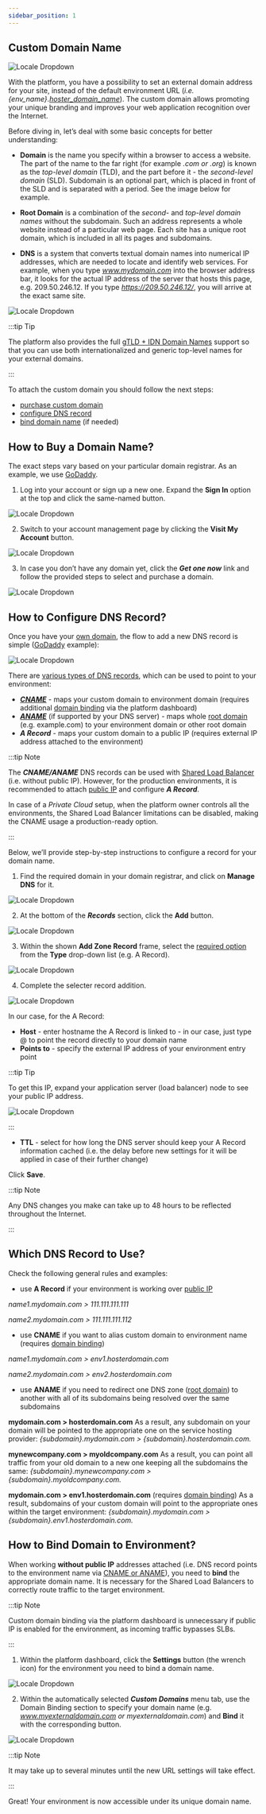 ```yaml
---
sidebar_position: 1
---
```


## Custom Domain Name

<div style={{
    display: 'grid',
    gridTemplateColumns: '0.15fr 1fr',
    gap: '10px'
}}>
<div>
<div style={{
    display: 'flex',
    alignItems: 'center',
    justifyContent: 'cetner',
}}>

<!-- Image Url changes -->

![Locale Dropdown](./img/CustomDomainName/01-custom-domais.png)

</div>
</div>
<div>

<!-- Content changes -->

With the platform, you have a possibility to set an external domain address for your site, instead of the default environment URL (_i.e. {env_name}_.[_hoster_domain_name_](https://cloudmydc.com/)). The custom domain allows promoting your unique branding and improves your web application recognition over the Internet.

</div>
</div>

Before diving in, let’s deal with some basic concepts for better understanding:

- **Domain** is the name you specify within a browser to access a website. The part of the name to the far right (for example _.com or .org_) is known as the _top-level domain_ (TLD), and the part before it - the _second-level domain_ (SLD). Subdomain is an optional part, which is placed in front of the SLD and is separated with a period. See the image below for example.

- **Root Domain** is a combination of the _second-_ and _top-level domain names_ without the subdomain. Such an address represents a whole website instead of a particular web page. Each site has a unique root domain, which is included in all its pages and subdomains.

- **DNS** is a system that converts textual domain names into numerical IP addresses, which are needed to locate and identify web services. For example, when you type *www.mydomain.com* into the browser address bar, it looks for the actual IP address of the server that hosts this page, e.g. 209.50.246.12. If you type *https://209.50.246.12/*, you will arrive at the exact same site.

<div style={{
    display:'flex',
    justifyContent: 'center',
    margin: '0 0 1rem 0'
}}>

![Locale Dropdown](./img/CustomDomainName/02-domain-name-components-scheme.png)

</div>

:::tip Tip

The platform also provides the full [gTLD + IDN Domain Names](https://cloudmydc.com/) support so that you can use both internationalized and generic top-level names for your external domains.

:::

To attach the custom domain you should follow the next steps:

- [purchase custom domain](https://cloudmydc.com/)
- [configure DNS record](https://cloudmydc.com/)
- [bind domain name](https://cloudmydc.com/) (if needed)

## How to Buy a Domain Name?

The exact steps vary based on your particular domain registrar. As an example, we use [GoDaddy](https://cloudmydc.com/).

1. Log into your account or sign up a new one. Expand the **Sign In** option at the top and click the same-named button.

<div style={{
    display:'flex',
    justifyContent: 'center',
    margin: '0 0 1rem 0'
}}>

![Locale Dropdown](./img/CustomDomainName/03-log-into-domain-registrar.png)

</div>

2. Switch to your account management page by clicking the **Visit My Account** button.

<div style={{
    display:'flex',
    justifyContent: 'center',
    margin: '0 0 1rem 0'
}}>

![Locale Dropdown](./img/CustomDomainName/04-manage-dns-account.png)

</div>

3. In case you don’t have any domain yet, click the **_Get one now_** link and follow the provided steps to select and purchase a domain.

<div style={{
    display:'flex',
    justifyContent: 'center',
    margin: '0 0 1rem 0'
}}>

![Locale Dropdown](./img/CustomDomainName/05-get-custom-domain-name.png)

</div>

## How to Configure DNS Record?

Once you have your [own domain](https://cloudmydc.com/), the flow to add a new DNS record is simple ([GoDaddy](https://cloudmydc.com/) example):

<div style={{
    display:'flex',
    justifyContent: 'center',
    margin: '0 0 1rem 0'
}}>

![Locale Dropdown](./img/CustomDomainName/05-1-godaddy-add-dns-a-record.gif)

</div>

There are [various types of DNS records](https://cloudmydc.com/), which can be used to point to your environment:

- [**_CNAME_**](https://cloudmydc.com/) - maps your custom domain to environment domain (requires additional [domain binding](https://cloudmydc.com/) via the platform dashboard)
- [**_ANAME_**](https://cloudmydc.com/) (if supported by your DNS server) - maps whole [root domain](https://cloudmydc.com/) (e.g. example.com) to your environment domain or other root domain
- **_A Record_** - maps your custom domain to a public IP (requires external IP address attached to the environment)

:::tip Note

The **_CNAME/ANAME_** DNS records can be used with [Shared Load Balancer](http://localhost:3000/docs/ApplicationSetting/External%20Access%20To%20Applications/Shared%20Load%20Balancer) (i.e. without public IP). However, for the production environments, it is recommended to attach [public IP](http://localhost:3000/docs/ApplicationSetting/External%20Access%20To%20Applications/Public%20IP) and configure **_A Record_**.

In case of a _Private Cloud_ setup, when the platform owner controls all the environments, the Shared Load Balancer limitations can be disabled, making the CNAME usage a production-ready option.

:::

Below, we’ll provide step-by-step instructions to configure a record for your domain name.

1. Find the required domain in your domain registrar, and click on **Manage DNS** for it.

<div style={{
    display:'flex',
    justifyContent: 'center',
    margin: '0 0 1rem 0'
}}>

![Locale Dropdown](./img/CustomDomainName/06-manage-domain-name.png)

</div>

2. At the bottom of the **_Records_** section, click the **Add** button.

<div style={{
    display:'flex',
    justifyContent: 'center',
    margin: '0 0 1rem 0'
}}>

![Locale Dropdown](./img/CustomDomainName/07-add-dns-record-to-domain-name.png)

</div>

3. Within the shown **Add Zone Record** frame, select the [required option](https://cloudmydc.com/) from the **Type** drop-down list (e.g. A Record).

<div style={{
    display:'flex',
    justifyContent: 'center',
    margin: '0 0 1rem 0'
}}>

![Locale Dropdown](./img/CustomDomainName/08-select-dns-record-type.png)

</div>

4. Complete the selecter record addition.

<div style={{
    display:'flex',
    justifyContent: 'center',
    margin: '0 0 1rem 0'
}}>

![Locale Dropdown](./img/CustomDomainName/09-configure-dns-a-record.png)

</div>

In our case, for the A Record:

- **Host** - enter hostname the A Record is linked to - in our case, just type @ to point the record directly to your domain name
- **Points to** - specify the external IP address of your environment entry point

:::tip Tip

To get this IP, expand your application server (load balancer) node to see your public IP address.

<div style={{
    display:'flex',
    justifyContent: 'center',
    margin: '0 0 1rem 0'
}}>

![Locale Dropdown](./img/CustomDomainName/10-copy-public-ip-address.png)

</div>

:::

- **TTL** - select for how long the DNS server should keep your A Record information cached (i.e. the delay before new settings for it will be applied in case of their further change)

Click **Save**.

:::tip Note

Any DNS changes you make can take up to 48 hours to be reflected throughout the Internet.

:::

## Which DNS Record to Use?

Check the following general rules and examples:

- use **A Record** if your environment is working over [public IP](http://localhost:3000/docs/ApplicationSetting/External%20Access%20To%20Applications/Public%20IP)

_name1.mydomain.com > 111.111.111.111_

_name2.mydomain.com > 111.111.111.112_

- use **CNAME** if you want to alias custom domain to environment name (requires [domain binding](https://cloudmydc.com/))

_name1.mydomain.com > env1.hosterdomain.com_

_name2.mydomain.com > env2.hosterdomain.com_

- use **ANAME** if you need to redirect one DNS zone ([root domain](https://cloudmydc.com/)) to another with all of its subdomains being resolved over the same subdomains

**mydomain.com > hosterdomain.com**
As a result, any subdomain on your domain will be pointed to the appropriate one on the service hosting provider: _{subdomain}.mydomain.com > {subdomain}.hosterdomain.com._

**mynewcompany.com > myoldcompany.com**
As a result, you can point all traffic from your old domain to a new one keeping all the subdomains the same: _{subdomain}.mynewcompany.com > {subdomain}.myoldcompany.com._

**mydomain.com > env1.hosterdomain.com** (requires [domain binding](https://cloudmydc.com/))
As a result, subdomains of your custom domain will point to the appropriate ones within the target environment: _{subdomain}.mydomain.com > {subdomain}.env1.hosterdomain.com._

## How to Bind Domain to Environment?

When working **without public IP** addresses attached (i.e. DNS record points to the environment name via [CNAME or ANAME](https://cloudmydc.com/)), you need to **bind** the appropriate domain name. It is necessary for the Shared Load Balancers to correctly route traffic to the target environment.

:::tip Note

Custom domain binding via the platform dashboard is unnecessary if public IP is enabled for the environment, as incoming traffic bypasses SLBs.

:::

1. Within the platform dashboard, click the **Settings** button (the wrench icon) for the environment you need to bind a domain name.

<div style={{
    display:'flex',
    justifyContent: 'center',
    margin: '0 0 1rem 0'
}}>

![Locale Dropdown](./img/CustomDomainName/11-environment-settings.png)

</div>

2. Within the automatically selected **_Custom Domains_** menu tab, use the Domain Binding section to specify your domain name (e.g. *www.myexternaldomain.com or myexternaldomain.com*) and **Bind** it with the corresponding button.

<div style={{
    display:'flex',
    justifyContent: 'center',
    margin: '0 0 1rem 0'
}}>

![Locale Dropdown](./img/CustomDomainName/12-bind-custom-domain-to-environment.png)

</div>

:::tip Note

It may take up to several minutes until the new URL settings will take effect.

:::

Great! Your environment is now accessible under its unique domain name.
